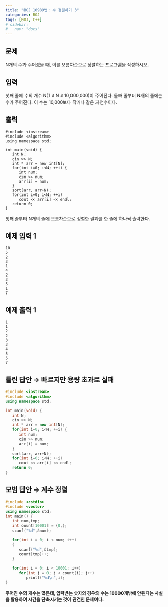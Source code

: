 ```yaml
---
title: "BOJ 10989번: 수 정렬하기 3"
categories: BOJ
tags: [BOJ, C++]
# sidebar:
#   nav: "docs"
---
```


## 문제

N개의 수가 주어졌을 때, 이를 오름차순으로 정렬하는 프로그램을 작성하시오.

## 입력

첫째 줄에 수의 개수 N(1 ≤ N ≤ 10,000,000)이 주어진다. 둘째 줄부터 N개의 줄에는 수가 주어진다. 이 수는 10,000보다 작거나 같은 자연수이다.

## 출력

```
#include <iostream>
#include <algorithm>
using namespace std;

int main(void) {
   int N;
   cin >> N; 
   int * arr = new int[N];
   for(int i=0; i<N; ++i) {
      int num;
      cin >> num;
      arr[i] = num;
   }
   sort(arr, arr+N);
   for(int i=0; i<N; ++i)
      cout << arr[i] << endl;
   return 0;
}
```

첫째 줄부터 N개의 줄에 오름차순으로 정렬한 결과를 한 줄에 하나씩 출력한다.

## 예제 입력 1

```
10
5
2
3
1
4
2
3
5
1
7

```

## 예제 출력 1

```
1
1
2
2
3
3
4
5
5
7
```

## 틀린 답안 → 빠르지만 용량 초과로 실패

```cpp
#include <iostream>
#include <algorithm>
using namespace std;

int main(void) {
   int N;
   cin >> N; 
   int * arr = new int[N];
   for(int i=0; i<N; ++i) {
      int num;
      cin >> num;
      arr[i] = num;
   }
   sort(arr, arr+N);
   for(int i=0; i<N; ++i)
      cout << arr[i] << endl;
   return 0;
}
```

## 모범 답안 → 계수 정렬

```cpp
#include <cstdio>
#include <vector>
using namespace std;
int main() {
   int num,tmp;
   int count[10001] = {0,};
   scanf("%d",&num);

   for(int i = 0; i < num; i++)
   {
      scanf("%d",&tmp);
      count[tmp]++;
   }

   for(int i = 0; i < 10001; i++)
      for(int j = 0; j < count[i]; j++)
         printf("%d\n",i);
}
```

**주어진 수의 개수는 많은데, 입력받는 숫자의 경우의 수는 10000개밖에 안된다는 사실을 활용하여 시간을 단축시키는 것이 관건인 문제이다.**
